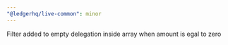 ```yaml
---
"@ledgerhq/live-common": minor
---
```


Filter added to empty delegation inside array when amount is egal to zero
